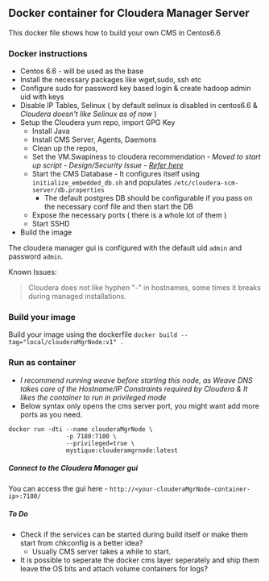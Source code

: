 ## Docker container for Cloudera Manager Server

This docker file shows how to build your own CMS in Centos6.6

### Docker instructions
* Centos 6.6 - will be used as the base
* Install the necessary packages like wget,sudo, ssh etc
* Configure sudo for password key based login & create hadoop admin uid with keys
* Disable IP Tables, Selinux ( by default selinux is disabled in centos6.6 & *Cloudera doesn't like Selinux as of now* )
* Setup the Cloudera yum repo, import GPG Key
	* Install Java
	* Install CMS Server, Agents, Daemons
	* Clean up the repos,
	* Set the VM.Swapiness to cloudera recommendation - _Moved to start up script - Design/Security Issue - [Refer here](https://github.com/docker/docker/issues/5703)_ 
	* Start the CMS Database - It configures itself using `initialize_embedded_db.sh` and populates `/etc/cloudera-scm-server/db.properties`
		* The default postgres DB should be configurable if you pass on the necessary conf file and then start the DB
	* Expose the necessary ports ( there is a whole lot of them )
	* Start SSHD
* Build the image

The cloudera manager gui is configured with the default uid `admin` and password `admin`.

Known Issues:

> Cloudera does not like hyphen "-" in hostnames, some times it breaks during managed installations.

### Build your image

Build your image using the dockerfile `docker build --tag="local/clouderaMgrNode:v1" .`

### Run as container
* _I recommend running weave before starting this node, as Weave DNS takes care of the Hostname/IP Constraints required by Cloudera & It likes the container to run in privileged mode_
* Below syntax only opens the cms server port, you might want add more ports as you need.

```
docker run -dti --name clouderaMgrNode \
				-p 7180:7180 \
				--privileged=true \
				mystique:clouderamgrnode:latest

```
##### Connect to the Cloudera Manager gui

You can access the gui here - `http://<your-clouderaMgrNode-container-ip>:7180/`

##### To Do
* Check if the services can be started during build itself or make them start from chkconfig is a better idea?
	* Usually CMS server takes a while to start.
* It is possible to seperate the docker cms layer seperately and ship them leave the OS bits and attach volume containers for logs?


